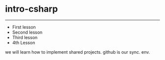 # intro-csharp
---
* First lesson
* Second lesson
* Third lesson
* 4th Lesson

we will learn how to implement shared projects.
github is our sync. env. 
